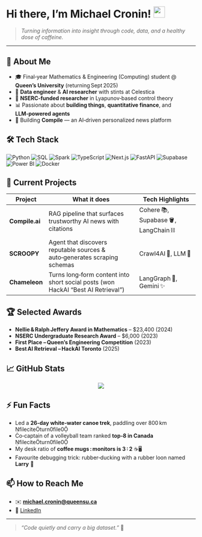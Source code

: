 # Hi there, I’m **Michael Cronin**! <img src="https://media.giphy.com/media/hvRJCLFzcasrR4ia7z/giphy.gif" width="30"/>

> *Turning information into insight through code, data, and a healthy dose of caffeine.*

---

## 🚀 About Me

* 🎓 Final‑year Mathematics & Engineering (Computing) student @ **Queen’s University** (returning Sept 2025)
* 💼 **Data engineer** & **AI researcher** with stints at Celestica
* 🔬 **NSERC‑funded researcher** in Lyapunov‑based control theory
* 📊 Passionate about **building things**, **quantitative finance**, and **LLM‑powered agents**
* 📰 Building **Compile** — an AI‑driven personalized news platform

## 🛠️ Tech Stack

![Python](https://img.shields.io/badge/Python-3670A0?style=for-the-badge\&logo=python\&logoColor=ffdd54) ![SQL](https://img.shields.io/badge/SQL-4479A1?style=for-the-badge\&logo=postgresql\&logoColor=white) ![Spark](https://img.shields.io/badge/Spark-FDEE21?style=for-the-badge\&logo=apachespark\&logoColor=black)
![TypeScript](https://img.shields.io/badge/TypeScript-007ACC?style=for-the-badge\&logo=typescript\&logoColor=white) ![Next.js](https://img.shields.io/badge/Next.js-000?style=for-the-badge\&logo=nextdotjs\&logoColor=white) ![FastAPI](https://img.shields.io/badge/FastAPI-009688?style=for-the-badge\&logo=fastapi\&logoColor=white) ![Supabase](https://img.shields.io/badge/Supabase-24B47E?style=for-the-badge\&logo=supabase\&logoColor=white) ![Power BI](https://img.shields.io/badge/PowerBI-F2C811?style=for-the-badge\&logo=powerbi\&logoColor=black) ![Docker](https://img.shields.io/badge/Docker-2496ED?style=for-the-badge\&logo=docker\&logoColor=white)

## 🔭 Current Projects

| Project        | What it does                                                                     | Tech Highlights                      |
| -------------- | -------------------------------------------------------------------------------- | ------------------------------------ |
| **Compile.ai** | RAG pipeline that surfaces trustworthy AI news with citations                    | Cohere 📚, Supabase 🪣, LangChain ⛓️ |
| **SCROOPY**    | Agent that discovers reputable sources & auto‑generates scraping schemas         | Crawl4AI 🐛, LLM 🤖                  |
| **Chameleon**  | Turns long‑form content into short social posts (won HackAI “Best AI Retrieval”) | LangGraph 🔗, Gemini ✨               |

## 🏆 Selected Awards

* **Nellie & Ralph Jeffery Award in Mathematics** – \$23,400 (2024)
* **NSERC Undergraduate Research Award** – \$6,000 (2023)
* **First Place – Queen’s Engineering Competition** (2023)
* **Best AI Retrieval – HackAI Toronto** (2025)

## 📈 GitHub Stats

<p align="center">
  <img src="https://github-readme-streak-stats.herokuapp.com/?user=mcronin4&" />
</p>

## ⚡ Fun Facts

* Led a **26‑day white‑water canoe trek**, paddling over 800 km  fileciteturn0file0
* Co‑captain of a volleyball team ranked **top‑8 in Canada**  fileciteturn0file0
* My desk ratio of **coffee mugs : monitors is 3 : 2** ☕🖥️
* Favourite debugging trick: rubber‑ducking with a rubber loon named **Larry** 🦆

## 📫 How to Reach Me

* ✉️ **[michael.cronin@queensu.ca](mailto:michael.cronin@queensu.ca)**
* 💼 [LinkedIn](https://www.linkedin.com/in/michael-cronin-20mjc8/)

---

> *“Code quietly and carry a big dataset.”* 🎯

<!-- END OF PROFILE README -->
